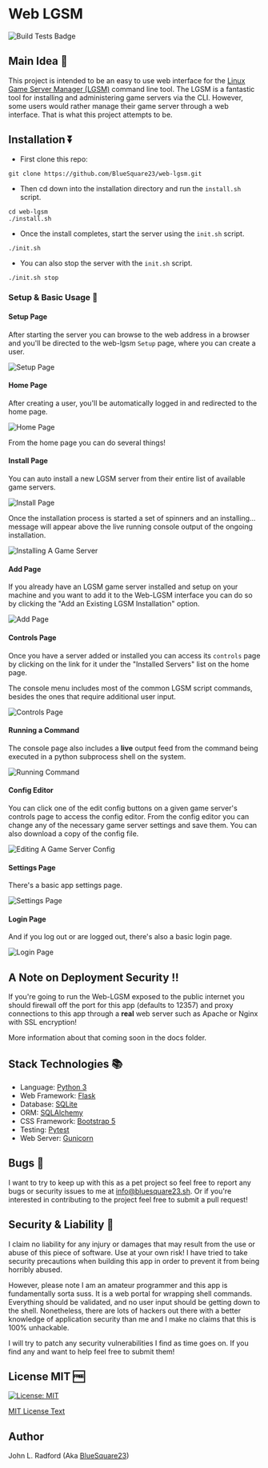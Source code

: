 # Web LGSM

![Build Tests Badge](https://github.com/BlueSquare23/web-lgsm/actions/workflows/test.yml/badge.svg)

## Main Idea :thought_balloon:

This project is intended to be an easy to use web interface for the [Linux Game
Server Manager (LGSM)](https://linuxgsm.com/) command line tool. The LGSM is a
fantastic tool for installing and administering game servers via the CLI.
However, some users would rather manage their game server through a web
interface. That is what this project attempts to be.

## Installation :arrow_double_down:

* First clone this repo:

```
git clone https://github.com/BlueSquare23/web-lgsm.git
```

* Then cd down into the installation directory and run the `install.sh` script.

```
cd web-lgsm
./install.sh
```

* Once the install completes, start the server using the `init.sh` script.

```
./init.sh
```

* You can also stop the server with the `init.sh` script.

```
./init.sh stop
```

### Setup & Basic Usage :wrench:

#### Setup Page

After starting the server you can browse to the web address in a browser and
you'll be directed to the  web-lgsm `Setup` page, where you can create a user.

![Setup Page](docs/images/add_user.png)

#### Home Page

After creating a user, you'll be automatically logged in and redirected to the
home page.

![Home Page](docs/images/home_page.png)

From the home page you can do several things!

#### Install Page

You can auto install a new LGSM server from their entire list of available game
servers.

![Install Page](docs/images/install_server.png)

Once the installation process is started a set of spinners and an installing...
message will appear above the live running console output of the ongoing
installation.

![Installing A Game Server](docs/images/installing_a_game_server.png)

#### Add Page

If you already have an LGSM game server installed and setup on your machine and
you want to add it to the Web-LGSM interface you can do so by clicking the "Add
an Existing LGSM Installation" option.

![Add Page](docs/images/add_existing_server.png)

#### Controls Page

Once you have a server added or installed you can access its `controls` page by
clicking on the link for it under the "Installed Servers" list on the home
page.

The console menu includes most of the common LGSM script commands, besides the
ones that require additional user input.

![Controls Page](docs/images/server_controls.png)

#### Running a Command

The console page also includes a **live** output feed from the command being
executed in a python subprocess shell on the system.

![Running Command](docs/images/running_cmd.png)

#### Config Editor

You can click one of the edit config buttons on a given game server's controls
page to access the config editor. From the config editor you can change any of
the necessary game server settings and save them. You can also download a copy
of the config file.

![Editing A Game Server Config](docs/images/config_editor.png)

#### Settings Page

There's a basic app settings page.

![Settings Page](docs/images/settings_page.png)

#### Login Page

And if you log out or are logged out, there's also a basic login page.

![Login Page](docs/images/login.png)

## A Note on Deployment Security :bangbang:

If you're going to run the Web-LGSM exposed to the public internet you should
firewall off the port for this app (defaults to 12357) and proxy connections to
this app through a **real** web server such as Apache or Nginx with SSL
encryption!

More information about that coming soon in the docs folder.

## Stack Technologies :books:

* Language: [Python 3](https://www.python.org/)
* Web Framework: [Flask](https://palletsprojects.com/p/flask/)
* Database: [SQLite](https://www.sqlite.org/index.html)
* ORM: [SQLAlchemy](https://www.sqlalchemy.org/)
* CSS Framework: [Bootstrap 5](https://getbootstrap.com/docs/5.0/getting-started/introduction/)
* Testing: [Pytest](https://docs.pytest.org/)
* Web Server: [Gunicorn](https://gunicorn.org/)

## Bugs :bug:

I want to try to keep up with this as a pet project so feel free to report any
bugs or security issues to me at <info@bluesquare23.sh>. Or if you're
interested in contributing to the project feel free to submit a pull request!

## Security & Liability :closed_lock_with_key:

I claim no liability for any injury or damages that may result from the use or
abuse of this piece of software. Use at your own risk! I have tried to take
security precautions when building this app in order to prevent it from being
horribly abused.

However, please note I am an amateur programmer and this app is fundamentally
sorta suss. It is a web portal for wrapping shell commands. Everything should
be validated, and no user input should be getting down to the shell.
Nonetheless, there are lots of hackers out there with a better knowledge of
application security than me and I make no claims that this is 100% unhackable.

I will try to patch any security vulnerabilities I find as time goes on. If you
find any and want to help feel free to submit them!

## License MIT :free:

[![License: MIT](https://img.shields.io/badge/License-MIT-yellow.svg)](https://opensource.org/licenses/MIT)

[MIT License Text](license.txt)

## Author

John L. Radford (Aka [BlueSquare23](https://johnlradford.io/))
